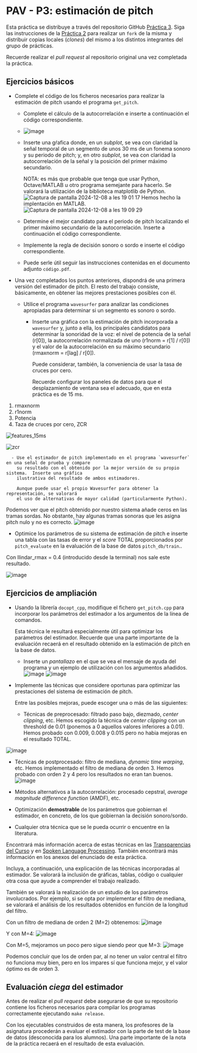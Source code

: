 PAV - P3: estimación de pitch
=============================

Esta práctica se distribuye a través del repositorio GitHub [Práctica 3](https://github.com/albino-pav/P3).
Siga las instrucciones de la [Práctica 2](https://github.com/albino-pav/P2) para realizar un `fork` de la
misma y distribuir copias locales (*clones*) del mismo a los distintos integrantes del grupo de prácticas.

Recuerde realizar el *pull request* al repositorio original una vez completada la práctica.

Ejercicios básicos
------------------

- Complete el código de los ficheros necesarios para realizar la estimación de pitch usando el programa
  `get_pitch`.

   * Complete el cálculo de la autocorrelación e inserte a continuación el código correspondiente.
 
   * ![image](https://github.com/user-attachments/assets/e7a131ce-4d12-4216-8adf-7c9a0cf4a033)


   * Inserte una gŕafica donde, en un *subplot*, se vea con claridad la señal temporal de un segmento de
     unos 30 ms de un fonema sonoro y su periodo de pitch; y, en otro *subplot*, se vea con claridad la
	 autocorrelación de la señal y la posición del primer máximo secundario.

	 NOTA: es más que probable que tenga que usar Python, Octave/MATLAB u otro programa semejante para
	 hacerlo. Se valorará la utilización de la biblioteca matplotlib de Python.
![Captura de pantalla 2024-12-08 a les 19 01 17](https://github.com/user-attachments/assets/662c3a67-2dd2-42da-950d-56c91252c0aa)
Hemos hecho la implentación en MATLAB.
![Captura de pantalla 2024-12-08 a les 19 09 29](https://github.com/user-attachments/assets/15fa1745-4ded-4400-a706-eb6cd81e8326)


   * Determine el mejor candidato para el periodo de pitch localizando el primer máximo secundario de la
     autocorrelación. Inserte a continuación el código correspondiente.

   * Implemente la regla de decisión sonoro o sordo e inserte el código correspondiente.

   * Puede serle útil seguir las instrucciones contenidas en el documento adjunto `código.pdf`.

- Una vez completados los puntos anteriores, dispondrá de una primera versión del estimador de pitch. El 
  resto del trabajo consiste, básicamente, en obtener las mejores prestaciones posibles con él.

  * Utilice el programa `wavesurfer` para analizar las condiciones apropiadas para determinar si un
    segmento es sonoro o sordo. 
	
	  - Inserte una gráfica con la estimación de pitch incorporada a `wavesurfer` y, junto a ella, los 
	    principales candidatos para determinar la sonoridad de la voz: el nivel de potencia de la señal
		(r[0]), la autocorrelación normalizada de uno (r1norm = r[1] / r[0]) y el valor de la
		autocorrelación en su máximo secundario (rmaxnorm = r[lag] / r[0]).

		Puede considerar, también, la conveniencia de usar la tasa de cruces por cero.

	    Recuerde configurar los paneles de datos para que el desplazamiento de ventana sea el adecuado, que
		en esta práctica es de 15 ms.

1. rmaxnorm
2. r1norm
3. Potencia
4. Taza de cruces por cero, ZCR
   
![features_15ms](https://github.com/user-attachments/assets/bc53c7ce-faac-4fe1-8dca-8c61f0a53729)

![zcr](https://github.com/user-attachments/assets/814970c7-e773-4c5a-b614-430a080307c9)



      - Use el estimador de pitch implementado en el programa `wavesurfer` en una señal de prueba y compare
	    su resultado con el obtenido por la mejor versión de su propio sistema.  Inserte una gráfica
		ilustrativa del resultado de ambos estimadores.
     
		Aunque puede usar el propio Wavesurfer para obtener la representación, se valorará
	 	el uso de alternativas de mayor calidad (particularmente Python).

Podemos ver que el pitch obtenido por nuestro sistema añade ceros en las tramas sordas. No obstante, hay algunas tramas sonoras que les asigna pitch nulo y no es correcto.
![image](https://github.com/user-attachments/assets/15ea07c7-9420-4b0f-bcf0-0720b993b46c)

  
  * Optimice los parámetros de su sistema de estimación de pitch e inserte una tabla con las tasas de error
    y el *score* TOTAL proporcionados por `pitch_evaluate` en la evaluación de la base de datos 
	`pitch_db/train`..

Con llindar_rmax = 0.4 (introducido desde la terminal) nos sale este resultado.

![image](https://github.com/user-attachments/assets/4c23c3b5-b8c3-4382-b838-8e75b8100dea)


Ejercicios de ampliación
------------------------

- Usando la librería `docopt_cpp`, modifique el fichero `get_pitch.cpp` para incorporar los parámetros del
  estimador a los argumentos de la línea de comandos.
  
  Esta técnica le resultará especialmente útil para optimizar los parámetros del estimador. Recuerde que
  una parte importante de la evaluación recaerá en el resultado obtenido en la estimación de pitch en la
  base de datos.

  * Inserte un *pantallazo* en el que se vea el mensaje de ayuda del programa y un ejemplo de utilización
    con los argumentos añadidos.
![image](https://github.com/user-attachments/assets/6043ca85-5e15-4637-99a3-a7f2b64d7119)
    ![image](https://github.com/user-attachments/assets/82d56005-d030-4038-a1e5-e4e077395939)


- Implemente las técnicas que considere oportunas para optimizar las prestaciones del sistema de estimación
  de pitch.

  Entre las posibles mejoras, puede escoger una o más de las siguientes:

  * Técnicas de preprocesado: filtrado paso bajo, diezmado, *center clipping*, etc.
Hemos escogido la técnica de *center clipping* con un threshold de 0.01 (ponemos a 0 aquellos valores inferiores a 0.01). Hemos probado con 0.009, 0.008 y 0.015 pero no habia mejoras en el resultado TOTAL.

![image](https://github.com/user-attachments/assets/bc52a211-b10b-49d6-b17b-b7f071563550)


  * Técnicas de postprocesado: filtro de mediana, *dynamic time warping*, etc.
Hemos implementado el filtro de mediana de orden 3. Hemos probado con orden 2 y 4 pero los resultados no eran tan buenos.
    ![image](https://github.com/user-attachments/assets/2c501f17-1758-453c-b3d3-46729d6afcc0)

  * Métodos alternativos a la autocorrelación: procesado cepstral, *average magnitude difference function*
    (AMDF), etc.
  * Optimización **demostrable** de los parámetros que gobiernan el estimador, en concreto, de los que
    gobiernan la decisión sonoro/sordo.
  * Cualquier otra técnica que se le pueda ocurrir o encuentre en la literatura.

  Encontrará más información acerca de estas técnicas en las [Transparencias del Curso](https://atenea.upc.edu/pluginfile.php/2908770/mod_resource/content/3/2b_PS%20Techniques.pdf)
  y en [Spoken Language Processing](https://discovery.upc.edu/iii/encore/record/C__Rb1233593?lang=cat).
  También encontrará más información en los anexos del enunciado de esta práctica.

  Incluya, a continuación, una explicación de las técnicas incorporadas al estimador. Se valorará la
  inclusión de gráficas, tablas, código o cualquier otra cosa que ayude a comprender el trabajo realizado.

  También se valorará la realización de un estudio de los parámetros involucrados. Por ejemplo, si se opta
  por implementar el filtro de mediana, se valorará el análisis de los resultados obtenidos en función de
  la longitud del filtro.

  Con un filtro de mediana de orden 2 (M=2) obtenemos:
  ![image](https://github.com/user-attachments/assets/0ba649ef-a3f3-45ec-b5dd-f20104313405)

  Y con M=4:
  ![image](https://github.com/user-attachments/assets/8bc08b47-2fb6-48ef-a71b-f4c35a9dcd19)

  Con M=5, mejoramos un poco pero sigue siendo peor que M=3:
  ![image](https://github.com/user-attachments/assets/932d0609-4efb-438b-929a-b4051b84f368)

Podemos concluir que los de orden par, al no tener un valor central el filtro no funciona muy bien, pero en los impares sí que funciona mejor, y el valor óptimo es de orden 3.


   

Evaluación *ciega* del estimador
-------------------------------

Antes de realizar el *pull request* debe asegurarse de que su repositorio contiene los ficheros necesarios
para compilar los programas correctamente ejecutando `make release`.

Con los ejecutables construidos de esta manera, los profesores de la asignatura procederán a evaluar el
estimador con la parte de test de la base de datos (desconocida para los alumnos). Una parte importante de
la nota de la práctica recaerá en el resultado de esta evaluación.
